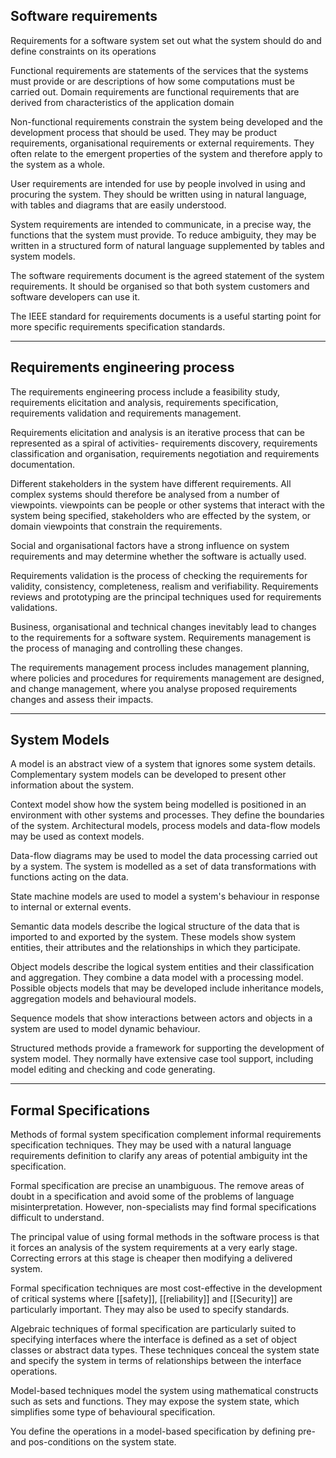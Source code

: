 ## Software requirements
Requirements for a software system set out what the system should do and define constraints on its operations

Functional requirements are statements of the services that the systems must provide  or are descriptions of how some computations must be carried out. Domain requirements are functional requirements that are derived from characteristics of the application domain

Non-functional requirements constrain the system being developed and the development process that should be used. They may be product requirements, organisational requirements or external requirements. They often relate to the emergent properties of the system and therefore apply to the system as a whole.

User requirements are intended for use by people involved in using and procuring the system. They should be written using in natural language, with tables and diagrams that are easily understood.

System requirements are intended to communicate, in a precise way, the functions that the system must provide. To reduce ambiguity, they may be written in a structured form of natural language supplemented by tables and system models.

The software requirements document is the agreed statement of the system requirements. It should be organised so that both system customers and software developers can use it.

The IEEE standard for requirements documents is a useful starting point for more specific requirements specification standards.

---

## Requirements engineering process
The requirements engineering process include a feasibility study, requirements elicitation and analysis, requirements specification, requirements validation and requirements management.


Requirements elicitation and analysis is an iterative process that can be represented as a spiral of activities- requirements discovery, requirements classification and organisation, requirements negotiation and requirements documentation.

Different stakeholders in the system have different requirements. All complex systems should therefore be analysed from a number of viewpoints. viewpoints can be people or other systems that interact with the system being specified, stakeholders who are effected by the system, or domain viewpoints that constrain the requirements.

Social and organisational factors have a strong influence on system requirements and may determine whether the software is actually used.

Requirements validation is the process of checking the requirements for validity, consistency, completeness, realism and verifiability. Requirements reviews and prototyping are the principal techniques used for requirements validations. 

Business, organisational and technical changes inevitably lead to changes to the requirements for a software system. Requirements management is the process of managing and controlling these changes.

The requirements management process includes management planning, where policies and procedures for requirements management are designed, and change management, where you analyse proposed requirements changes and assess their impacts.


---
## System Models
A model is an abstract view of a system that ignores some system details. Complementary system models can be developed to present other information about the system.

Context model show how the system being modelled is positioned in an environment with other systems and processes. They define the boundaries of the system. Architectural models, process models and data-flow models may be used as context models.

Data-flow diagrams may be used to model the data processing carried out by a system. The system is modelled as a set of data transformations with functions acting on the data.

State machine models are used to model a system's behaviour in response to internal or external events.

Semantic data models describe the logical structure of the data that is imported to and exported by the system. These models show system entities, their attributes and the relationships in which they participate. 

Object models describe the logical system entities and their classification and aggregation. They combine a data model with a processing model. Possible objects models that may be developed include inheritance models, aggregation models and behavioural models.


Sequence models that show interactions between actors and  objects in a system are used to model dynamic behaviour.

Structured methods provide a framework for supporting the development of system model. They normally have extensive case tool support, including model editing and checking and code generating. 

---
## Formal Specifications
Methods of formal system specification complement informal requirements specification techniques. They may be used with a natural language requirements definition to clarify any areas of potential ambiguity int the specification.

Formal specification are precise an unambiguous. The remove areas of doubt in a specification and avoid some of the problems of language misinterpretation. However, non-specialists may find formal specifications difficult to understand.

The principal value of using formal methods in the software process is that it forces an analysis of the system requirements at a very early stage. Correcting errors at this stage is cheaper then modifying a delivered system.

Formal specification techniques are most cost-effective in the development of critical systems where [[safety]], [[reliability]] and [[Security]] are particularly important. They may also be used to specify standards.

Algebraic techniques of formal specification are particularly suited to specifying interfaces where the interface is defined as a set of object classes or abstract data types. These techniques conceal the system state and specify the system in terms of relationships between the interface operations.

Model-based techniques model the system using mathematical constructs such as sets and functions. They may expose the system state, which simplifies some type of behavioural specification.

You define the operations in a model-based specification by defining pre- and pos-conditions on the system state.